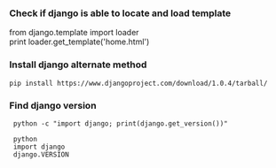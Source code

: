 ### Check if django is able to locate and load template

from django.template import loader  
print loader.get_template('home.html')


### Install django alternate method
    
    pip install https://www.djangoproject.com/download/1.0.4/tarball/    


### Find django version 
     python -c "import django; print(django.get_version())"   
     
     python
     import django
     django.VERSION
